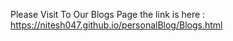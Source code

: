 Please Visit To Our Blogs Page the link is here :
https://nitesh047.github.io/personalBlog/Blogs.html
